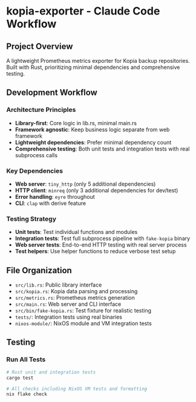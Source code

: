 # kopia-exporter - Claude Code Workflow

## Project Overview
A lightweight Prometheus metrics exporter for Kopia backup repositories. Built with Rust, prioritizing minimal dependencies and comprehensive testing.

## Development Workflow

### Architecture Principles
- **Library-first**: Core logic in lib.rs, minimal main.rs
- **Framework agnostic**: Keep business logic separate from web framework
- **Lightweight dependencies**: Prefer minimal dependency count
- **Comprehensive testing**: Both unit tests and integration tests with real subprocess calls

### Key Dependencies
- **Web server**: `tiny_http` (only 5 additional dependencies)
- **HTTP client**: `minreq` (only 3 additional dependencies for dev/test)
- **Error handling**: `eyre` throughout
- **CLI**: `clap` with derive feature

### Testing Strategy
- **Unit tests**: Test individual functions and modules
- **Integration tests**: Test full subprocess pipeline with `fake-kopia` binary
- **Web server tests**: End-to-end HTTP testing with real server process
- **Test helpers**: Use helper functions to reduce verbose test setup

## File Organization
- `src/lib.rs`: Public library interface
- `src/kopia.rs`: Kopia data parsing and processing
- `src/metrics.rs`: Prometheus metrics generation
- `src/main.rs`: Web server and CLI interface
- `src/bin/fake-kopia.rs`: Test fixture for realistic testing
- `tests/`: Integration tests using real binaries
- `nixos-module/`: NixOS module and VM integration tests

## Testing

### Run All Tests
```bash
# Rust unit and integration tests
cargo test

# All checks including NixOS VM tests and formatting
nix flake check
```

